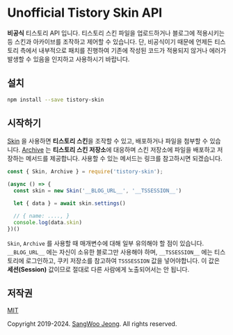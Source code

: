 # Unofficial Tistory Skin API

**비공식** 티스토리 API 입니다. 티스토리 스킨 파일을 업로드하거나 블로그에 적용시키는 등 스킨과 아카이브를 조작하고 제어할 수 있습니다. 단, 비공식이기 때문에 언제든 티스토리 측에서 내부적으로 패치를 진행하여 기존에 작성된 코드가 적용되지 않거나 에러가 발생할 수 있음을 인지하고 사용하시기 바랍니다.

## 설치

```bash
npm install --save tistory-skin
```

## 시작하기

[Skin](https://github.com/tidory/skin/blob/master/lib/skin.js) 을 사용하면 **티스토리 스킨**을 조작할 수 있고, 배포하거나 파일을 첨부할 수 있습니다. [Archive](https://github.com/tidory/skin/blob/master/lib/archive.js) 는 **티스토리 스킨 저장소**에 대응하며 스킨 저장소에 파일을 배포하고 저장하는 메서드를 제공합니다. 사용할 수 있는 메서드는 링크를 참고하시면 되겠습니다.

```javascript
const { Skin, Archive } = require('tistory-skin');

(async () => {
  const skin = new Skin('__BLOG_URL__', '__TSSESSION__')

  let { data } = await skin.settings()

  // { name: ...., }
  console.log(data.skin)
})()
```

`Skin`, `Archive` 를 사용할 때 매개변수에 대해 일부 유의해야 할 점이 있습니다. `__BLOG_URL__` 에는 자신이 소유한 블로그만 사용해야 하며, `__TSSESSION__` 에는 티스토리에 로그인하고, 쿠키 저장소를 참고하여 `TSSSESSION` 값을 넣어야합니다. 이 값은 **세션(Session)** 값이므로 절대로 다른 사람에게 노출되어서는 안 됩니다.

## 저작권

[MIT](https://github.com/tidory/skin/blob/master/LICENSE)

Copyright 2019-2024. [SangWoo Jeong](https://github.com/pronist). All rights reserved.

